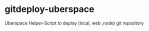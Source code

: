 gitdeploy-uberspace
===================

Uberspace Helper-Script to deploy (local, web ,node) git repository

